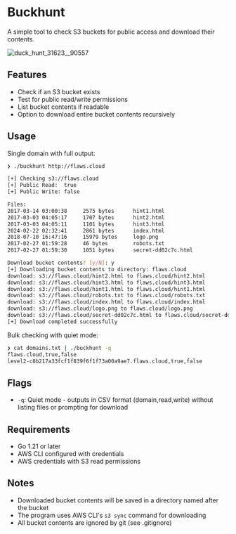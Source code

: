 # Buckhunt


A simple tool to check S3 buckets for public access and download their contents.

![duck_hunt_31623__90557](https://github.com/user-attachments/assets/9c953842-1c24-4425-9d3d-1f75f66fc33e)


## Features

- Check if an S3 bucket exists
- Test for public read/write permissions
- List bucket contents if readable
- Option to download entire bucket contents recursively

## Usage

Single domain with full output:
```bash
❯ ./buckhunt http://flaws.cloud                                                      

[+] Checking s3://flaws.cloud
[+] Public Read:  true
[+] Public Write: false

Files:
2017-03-14 03:00:38     2575 bytes      hint1.html
2017-03-03 04:05:17     1707 bytes      hint2.html
2017-03-03 04:05:11     1101 bytes      hint3.html
2024-02-22 02:32:41     2861 bytes      index.html
2018-07-10 16:47:16     15979 bytes     logo.png
2017-02-27 01:59:28     46 bytes        robots.txt
2017-02-27 01:59:30     1051 bytes      secret-dd02c7c.html

Download bucket contents? [y/N]: y
[+] Downloading bucket contents to directory: flaws.cloud
download: s3://flaws.cloud/hint2.html to flaws.cloud/hint2.html
download: s3://flaws.cloud/hint3.html to flaws.cloud/hint3.html
download: s3://flaws.cloud/hint1.html to flaws.cloud/hint1.html
download: s3://flaws.cloud/robots.txt to flaws.cloud/robots.txt
download: s3://flaws.cloud/index.html to flaws.cloud/index.html 
download: s3://flaws.cloud/logo.png to flaws.cloud/logo.png      
download: s3://flaws.cloud/secret-dd02c7c.html to flaws.cloud/secret-dd02c7c.html
[+] Download completed successfully
```

Bulk checking with quiet mode:
```bash
❯ cat domains.txt | ./buckhunt -q
flaws.cloud,true,false
level2-c8b217a33fcf1f839f6f1f73a00a9ae7.flaws.cloud,true,false
```

## Flags

- `-q`: Quiet mode - outputs in CSV format (domain,read,write) without listing files or prompting for download

## Requirements

- Go 1.21 or later
- AWS CLI configured with credentials
- AWS credentials with S3 read permissions

## Notes

- Downloaded bucket contents will be saved in a directory named after the bucket
- The program uses AWS CLI's `s3 sync` command for downloading
- All bucket contents are ignored by git (see .gitignore)
